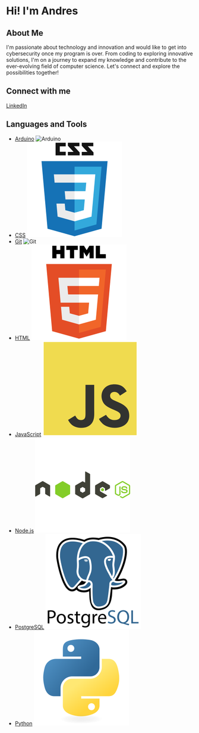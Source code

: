 # Hi! I'm Andres

## About Me

I'm passionate about technology and innovation and would like to get into cybersecurity once my program is over. From coding to exploring innovative solutions, I'm on a journey to expand my knowledge and contribute to the ever-evolving field of computer science. Let's connect and explore the possibilities together!

## Connect with me

[LinkedIn](https://www.linkedin.com/in/andres-malaga-4babb1184/)

## Languages and Tools

- [Arduino](https://www.arduino.cc/)
  ![Arduino](https://cdn.worldvectorlogo.com/logos/arduino-1.svg)
- [CSS](https://www.w3schools.com/css/)
  ![CSS](https://raw.githubusercontent.com/devicons/devicon/master/icons/css3/css3-original-wordmark.svg)
- [Git](https://git-scm.com/)
  ![Git](https://www.vectorlogo.zone/logos/git-scm/git-scm-icon.svg)
- [HTML](https://www.w3.org/html/)
  ![HTML](https://raw.githubusercontent.com/devicons/devicon/master/icons/html5/html5-original-wordmark.svg)
- [JavaScript](https://developer.mozilla.org/en-US/docs/Web/JavaScript)
  ![JavaScript](https://raw.githubusercontent.com/devicons/devicon/master/icons/javascript/javascript-original.svg)
- [Node.js](https://nodejs.org)
  ![Node.js](https://raw.githubusercontent.com/devicons/devicon/master/icons/nodejs/nodejs-original-wordmark.svg)
- [PostgreSQL](https://www.postgresql.org)
  ![PostgreSQL](https://raw.githubusercontent.com/devicons/devicon/master/icons/postgresql/postgresql-original-wordmark.svg)
- [Python](https://www.python.org)
  ![Python](https://raw.githubusercontent.com/devicons/devicon/master/icons/python/python-original.svg)

<!--
**Amalaga19/Amalaga19** is a ✨ _special_ ✨ repository because its `README.md` (this file) appears on your GitHub profile.

Here are some ideas to get you started:

- 🔭 I’m currently working on ...
- 🌱 I’m currently learning ...
- 👯 I’m looking to collaborate on ...
- 🤔 I’m looking for help with ...
- 💬 Ask me about ...
- 📫 How to reach me: ...
- 😄 Pronouns: ...
- ⚡ Fun fact: ...
-->
